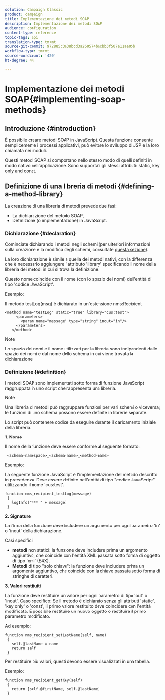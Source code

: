 ```yaml
---
solution: Campaign Classic
product: campaign
title: Implementazione dei metodi SOAP
description: Implementazione dei metodi SOAP
audience: configuration
content-type: reference
topic-tags: api
translation-type: tm+mt
source-git-commit: 972885c3a38bcd3a260574bacbb3f507e11ae05b
workflow-type: tm+mt
source-wordcount: '420'
ht-degree: 4%

---
```



# Implementazione dei metodi SOAP{#implementing-soap-methods}

## Introduzione {#introduction}

È possibile creare metodi SOAP in JavaScript. Questa funzione consente semplicemente i processi applicativi, può evitare lo sviluppo di JSP e la loro chiamata nei moduli.

Questi metodi SOAP si comportano nello stesso modo di quelli definiti in modo nativo nell&#39;applicazione. Sono supportati gli stessi attributi: static, key only and const.

## Definizione di una libreria di metodi {#defining-a-method-library}

La creazione di una libreria di metodi prevede due fasi:

* La dichiarazione del metodo SOAP,
* Definizione (o implementazione) in JavaScript.

### Dichiarazione {#declaration}

Cominciate dichiarando i metodi negli schemi (per ulteriori informazioni sulla creazione e la modifica degli schemi, consultate [questa sezione](../../configuration/using/about-schema-edition.md)).

La loro dichiarazione è simile a quella dei metodi nativi, con la differenza che è necessario aggiungere l&#39;attributo &#39;library&#39; specificando il nome della libreria dei metodi in cui si trova la definizione.

Questo nome coincide con il nome (con lo spazio dei nomi) dell&#39;entità di tipo &#39;codice JavaScript&#39;.

Esempio:

Il metodo testLog(msg) è dichiarato in un&#39;estensione nms:Recipient

```
<method name="testLog" static="true" library="cus:test">
     <parameters>
       <param name="message" type="string" inout="in"/>
     </parameters>
   </method>
```

>[!NOTE]
>
>Lo spazio dei nomi e il nome utilizzati per la libreria sono indipendenti dallo spazio dei nomi e dal nome dello schema in cui viene trovata la dichiarazione.

### Definizione {#definition}

I metodi SOAP sono implementati sotto forma di funzione JavaScript raggruppata in uno script che rappresenta una libreria.

>[!NOTE]
>
>Una libreria di metodi può raggruppare funzioni per vari schemi o viceversa; le funzioni di uno schema possono essere definite in librerie separate.

Lo script può contenere codice da eseguire durante il caricamento iniziale della libreria.

**1. Nome**

Il nome della funzione deve essere conforme al seguente formato:

```
 <schema-namespace>_<schema-name>_<method-name>
```

Esempio:

La seguente funzione JavaScript è l&#39;implementazione del metodo descritto in precedenza. Deve essere definito nell&#39;entità di tipo &quot;codice JavaScript&quot; utilizzando il nome &#39;cus:test&#39;.

```
function nms_recipient_testLog(message)
 {
   logInfo("*** " + message)
 }
```

**2. Signature**

La firma della funzione deve includere un argomento per ogni parametro &#39;in&#39; o &#39;inout&#39; della dichiarazione.

Casi specifici:

* **metodi** non statici: la funzione deve includere prima un argomento aggiuntivo, che coincide con l&#39;entità XML passata sotto forma di oggetto di tipo &#39;xml&#39; (E4X).
* **Metodi** di tipo &quot;solo chiave&quot;: la funzione deve includere prima un argomento aggiuntivo, che coincide con la chiave passata sotto forma di stringhe di caratteri.

**3. Valori restituiti**

La funzione deve restituire un valore per ogni parametro di tipo &#39;out&#39; o &#39;inout&#39;. Caso specifico: Se il metodo è dichiarato senza gli attributi &#39;static&#39;, &#39;key only&#39; o &#39;const&#39;, il primo valore restituito deve coincidere con l&#39;entità modificata. È possibile restituire un nuovo oggetto o restituire il primo parametro modificato.

Ad esempio:

```
function nms_recipient_setLastName(self, name)
 {
   self.@lastName = name
   return self
 }
```

Per restituire più valori, questi devono essere visualizzati in una tabella.

Esempio:

```
function nms_recipient_getKey(self)
 {
   return [self.@firstName, self.@lastName]
 }
```


